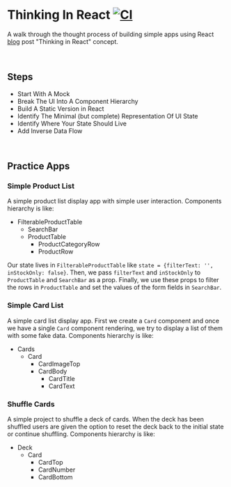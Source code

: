 # Thinking In React [![CI](https://github.com/palashmon/thinking-in-react/actions/workflows/main.yml/badge.svg)](https://github.com/palashmon/thinking-in-react/actions/workflows/main.yml)

A walk through the thought process of building simple apps using React [blog](https://reactjs.org/docs/thinking-in-react.html) post "Thinking in React" concept.

<br/>

## Steps

- Start With A Mock
- Break The UI Into A Component Hierarchy
- Build A Static Version in React
- Identify The Minimal (but complete) Representation Of UI State
- Identify Where Your State Should Live
- Add Inverse Data Flow

<br/>

## Practice Apps

### Simple Product List

A simple product list display app with simple user interaction. Components hierarchy is like:

- FilterableProductTable
  - SearchBar
  - ProductTable
    - ProductCategoryRow
    - ProductRow

Our state lives in `FilterableProductTable` like `state = {filterText: '', inStockOnly: false}`. Then, we pass `filterText` and `inStockOnly` to `ProductTable` and `SearchBar` as a prop. Finally, we use these props to filter the rows in `ProductTable` and set the values of the form fields in `SearchBar`.

### Simple Card List

A simple card list display app. First we create a `Card` component and once we have a single `Card` component rendering, we try to display a list of them with some fake data. Components hierarchy is like:

- Cards
  - Card
    - CardImageTop
    - CardBody
      - CardTitle
      - CardText

### Shuffle Cards

A simple project to shuffle a deck of cards. When the deck has been shuffled users are given the option to reset the deck back to the initial state or continue shuffling. Components hierarchy is like:

- Deck
  - Card
    - CardTop
    - CardNumber
    - CardBottom
